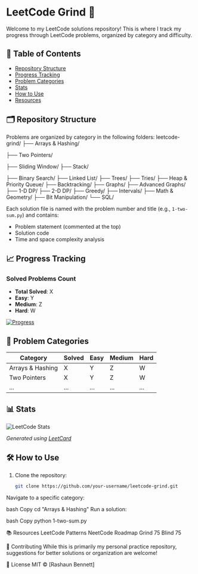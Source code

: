 # LeetCode Grind 🚀

Welcome to my LeetCode solutions repository! This is where I track my progress through LeetCode problems, organized by category and difficulty.


## 📌 Table of Contents
- [Repository Structure](#-repository-structure)
- [Progress Tracking](#-progress-tracking)
- [Problem Categories](#-problem-categories)
- [Stats](#-stats)
- [How to Use](#-how-to-use)
- [Resources](#-resources)

## 🗂 Repository Structure

Problems are organized by category in the following folders:
leetcode-grind/
├── Arrays & Hashing/

├── Two Pointers/

├── Sliding Window/
├── Stack/

├── Binary Search/
├── Linked List/
├── Trees/
├── Tries/
├── Heap & Priority Queue/
├── Backtracking/
├── Graphs/
├── Advanced Graphs/
├── 1-D DP/
├── 2-D DP/
├── Greedy/
├── Intervals/
├── Math & Geometry/
├── Bit Manipulation/
└── SQL/


Each solution file is named with the problem number and title (e.g., `1-two-sum.py`) and contains:
- Problem statement (commented at the top)
- Solution code
- Time and space complexity analysis

## 📈 Progress Tracking

### Solved Problems Count
- **Total Solved**: X
- **Easy**: Y
- **Medium**: Z
- **Hard**: W

[![Progress](https://img.shields.io/badge/Progress-X%20solved-blue)](https://github.com/your-username/leetcode-grind)

## 🧩 Problem Categories

| Category                | Solved | Easy | Medium | Hard |
|-------------------------|--------|------|--------|------|
| Arrays & Hashing        | X      | Y    | Z      | W    |
| Two Pointers            | X      | Y    | Z      | W    |
| ...                     | ...    | ...  | ...    | ...  |

## 📊 Stats

![LeetCode Stats](https://leetcard.jacoblin.cool/your-leetcode-username?theme=light&font=ABeeZee)

*Generated using [LeetCard](https://github.com/JacobLinCool/LeetCode-Stats-Card)*

## 🛠 How to Use

1. Clone the repository:
   ```bash
   git clone https://github.com/your-username/leetcode-grind.git

Navigate to a specific category:

bash
Copy
cd "Arrays & Hashing"
Run a solution:

bash
Copy
python 1-two-sum.py

📚 Resources
LeetCode Patterns
NeetCode Roadmap
Grind 75
Blind 75

🤝 Contributing
While this is primarily my personal practice repository, suggestions for better solutions or organization are welcome!

📜 License
MIT © [Rashaun Bennett]
